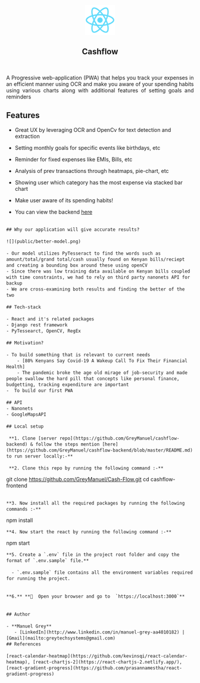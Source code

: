 <br />

<p align="center">
    <img src="public/logo192.png" width="80" height="80"/>
</p>

<h2 align="center">Cashflow</h2>
<br />

<p align="justify">
    A Progressive web-application (PWA) that helps you track your expenses in an efficient manner using OCR and make you aware of your spending habits using various charts along with additional features of setting goals and reminders
</p>

## Features 

- Great UX by leveraging OCR and OpenCv for text detection and extraction
- Setting monthly goals for specific events like birthdays, etc
- Reminder for fixed expenses  like EMIs, Bills, etc
- Analysis of prev transactions through heatmaps, pie-chart, etc
- Showing user which category has the most expense via stacked bar chart
- Make user aware of its spending habits!

- You can view the backend [here](https://github.com/GreyManuel/cashflow-backend)
```

## Why our application will give accurate results?

![](public/better-model.png)

- Our model utilizes PyTesseract to find the words such as amount/total/grand total/cash usually found on Kenyan bills/reciept and creating a bounding box around these using openCV
- Since there was low training data available on Kenyan bills coupled with time constraints, we had to rely on third party nanonets API for backup
- We are cross-examining both results and finding the better of the two

## Tech-stack

- React and it's related packages
- Django rest framework
- PyTessearct, OpenCV, RegEx

## Motivation?

- To build something that is relevant to current needs
    - [80% Kenyans Say Covid-19 A Wakeup Call To Fix Their Financial Health]
    - The pandemic broke the age old mirage of job-security and made people swallow the hard pill that concepts like personal finance, budgetting, tracking expenditure are important
-  To build our first PWA

## API
- Nanonets
- GoogleMapsAPI

## Local setup
 
 **1. Clone [server repo](https://github.com/GreyManuel/cashflow-backend) & follow the steps mention [here](https://github.com/GreyManuel/cashflow-backend/blob/master/README.md) to run server locally:-**
 
 **2. Clone this repo by running the following command :-**
 ```
  git clone https://github.com/GreyManuel/Cash-Flow.git
  cd cashflow-frontend
 ```
 
 **3. Now install all the required packages by running the following commands :-**
 ```
  npm install 
 ```
 **4. Now start the react by running the following command :-**
 ```
  npm start
 ```
 **5. Create a `.env` file in the project root folder and copy the format of `.env.sample` file.**

   - `.env.sample` file contains all the environment variables required for running the project.
   
   
 **6.** **🎉  Open your browser and go to  `https://localhost:3000`**


## Author

- **Manuel Grey**
    - [LinkedIn](http://www.linkedin.com/in/manuel-grey-aa4010182) | [Gmail](mailto:greytechsystems@gmail.com) 
## References

[react-calendar-heatmap](https://github.com/kevinsqi/react-calendar-heatmap), [react-chartjs-2](https://react-chartjs-2.netlify.app/), [react-gradient-progress](https://github.com/prasannamestha/react-gradient-progress)
